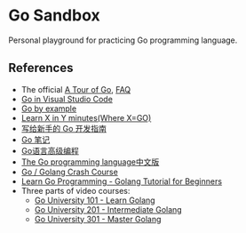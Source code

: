 # Go Sandbox

Personal  playground  for practicing Go programming language.









## References 


* The official [A Tour of  Go](https://tour.golang.org),  [FAQ](https://golang.org/doc/faq)
* [Go in Visual Studio Code](https://code.visualstudio.com/docs/languages/go)
* [Go by example](https://gobyexample.com)
* [Learn X in Y minutes(Where X=GO)](https://learnxinyminutes.com/docs/go/)
* [写给新手的 Go 开发指南](https://liujiacai.net/blog/2019/07/17/hello-golang/)
* [Go 笔记](https://github.com/overnote/over-golang/)
* [Go语言高级编程](https://github.com/chai2010/advanced-go-programming-book)
* [The Go programming language中文版](https://github.com/gopl-zh/gopl-zh.github.com)
* [Go / Golang Crash Course](https://www.youtube.com/watch?v=SqrbIlUwR0U&list=RDCMUC29ju8bIPH5as8OGnQzwJyA&index=1)
* [Learn Go Programming - Golang Tutorial for Beginners](https://www.youtube.com/watch?v=YS4e4q9oBaU)
* Three parts of video courses:
   * [Go University 101 - Learn Golang ](https://www.youtube.com/playlist?list=PLEcwzBXTPUE9V1o8mZdC9tNnRZaTgI-1P)
   * [Go University 201 - Intermediate  Golang ](https://www.youtube.com/playlist?list=PLEcwzBXTPUE9V1o8mZdC9tNnRZaTgI-1P)
   * [Go University 301 - Master  Golang ](https://www.youtube.com/playlist?list=PLEcwzBXTPUE9V1o8mZdC9tNnRZaTgI-1P)


